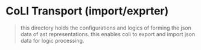 # CoLI Transport (import/exprter)


> this directory holds the configurations and logics of forming the json data of ast representations. this enables coli to export and import json data for logic processing.